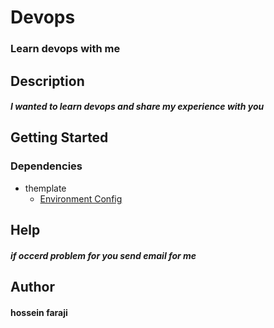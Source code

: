 # Devops

###  Learn devops with me

## Description
##### I wanted to learn devops and share my experience with you

## Getting Started
### Dependencies
+ themplate
  + [Environment Config](/Environment/environment.md)

## Help
##### if occerd problem for you send email for me

## Author
#### hossein faraji

